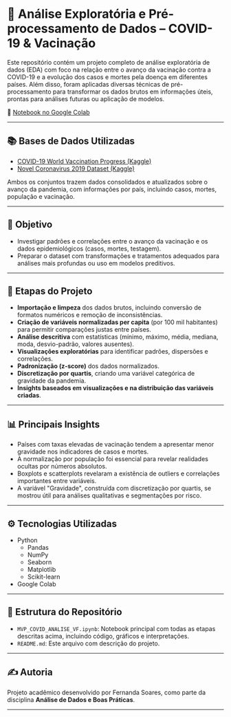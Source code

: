 # 📌 Análise Exploratória e Pré-processamento de Dados – COVID-19 & Vacinação

Este repositório contém um projeto completo de análise exploratória de dados (EDA) com foco na relação entre o avanço da vacinação contra a COVID-19 e a evolução dos casos e mortes pela doença em diferentes países. Além disso, foram aplicadas diversas técnicas de pré-processamento para transformar os dados brutos em informações úteis, prontas para análises futuras ou aplicação de modelos.

🔗 [Notebook no Google Colab](https://colab.research.google.com/drive/1cb-XHZOtuzTgY3sLnJwrT9Or3p8Rib6i?usp=sharing)

---

## 📚 Bases de Dados Utilizadas

- [COVID-19 World Vaccination Progress (Kaggle)](https://www.kaggle.com/datasets/gpreda/covid-world-vaccination-progress)
- [Novel Coronavirus 2019 Dataset (Kaggle)](https://www.kaggle.com/datasets/sudalairajkumar/novel-corona-virus-2019-dataset)

Ambos os conjuntos trazem dados consolidados e atualizados sobre o avanço da pandemia, com informações por país, incluindo casos, mortes, população e vacinação.

---

## 🎯 Objetivo

- Investigar padrões e correlações entre o avanço da vacinação e os dados epidemiológicos (casos, mortes, testagem).
- Preparar o dataset com transformações e tratamentos adequados para análises mais profundas ou uso em modelos preditivos.

---

## 🧪 Etapas do Projeto

- **Importação e limpeza** dos dados brutos, incluindo conversão de formatos numéricos e remoção de inconsistências.
- **Criação de variáveis normalizadas per capita** (por 100 mil habitantes) para permitir comparações justas entre países.
- **Análise descritiva** com estatísticas (mínimo, máximo, média, mediana, moda, desvio-padrão, valores ausentes).
- **Visualizações exploratórias** para identificar padrões, dispersões e correlações.
- **Padronização (z-score)** dos dados normalizados.
- **Discretização por quartis**, criando uma variável categórica de gravidade da pandemia.
- **Insights baseados em visualizações e na distribuição das variáveis criadas**.

---

## 📊 Principais Insights

- Países com taxas elevadas de vacinação tendem a apresentar menor gravidade nos indicadores de casos e mortes.
- A normalização por população foi essencial para revelar realidades ocultas por números absolutos.
- Boxplots e scatterplots revelaram a existência de outliers e correlações importantes entre variáveis.
- A variável "Gravidade", construída com discretização por quartis, se mostrou útil para análises qualitativas e segmentações por risco.

---

## ⚙️ Tecnologias Utilizadas

- Python
  - Pandas
  - NumPy
  - Seaborn
  - Matplotlib
  - Scikit-learn
- Google Colab

---

## 📁 Estrutura do Repositório

- `MVP_COVID_ANALISE_VF.ipynb`: Notebook principal com todas as etapas descritas acima, incluindo código, gráficos e interpretações.
- `README.md`: Este arquivo com descrição do projeto.

---

## ✍️ Autoria

Projeto acadêmico desenvolvido por Fernanda Soares, como parte da disciplina **Análise de Dados e Boas Práticas**.

---

